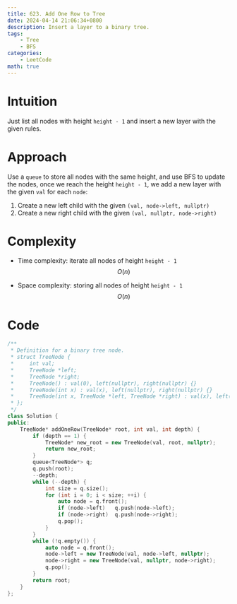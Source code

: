 ```yaml
---
title: 623. Add One Row to Tree
date: 2024-04-14 21:06:34+0800
description: Insert a layer to a binary tree.
tags: 
    - Tree
    - BFS
categories:
    - LeetCode
math: true
---
```


# Intuition
Just list all nodes with height `height - 1` and insert a new layer with the given rules.

# Approach
Use a `queue` to store all nodes with the same height, and use BFS to update the nodes,
once we reach the height `height - 1`, we add a new layer with the given `val` for each `node`:
1. Create a new left child with the given `(val, node->left, nullptr)`
2. Create a new right child with the given `(val, nullptr, node->right)`

# Complexity
- Time complexity: iterate all nodes of height `height - 1`
$$O(n)$$

- Space complexity: storing all nodes of height `height - 1`
$$O(n)$$

# Code
```c++
/**
 * Definition for a binary tree node.
 * struct TreeNode {
 *     int val;
 *     TreeNode *left;
 *     TreeNode *right;
 *     TreeNode() : val(0), left(nullptr), right(nullptr) {}
 *     TreeNode(int x) : val(x), left(nullptr), right(nullptr) {}
 *     TreeNode(int x, TreeNode *left, TreeNode *right) : val(x), left(left), right(right) {}
 * };
 */
class Solution {
public:
    TreeNode* addOneRow(TreeNode* root, int val, int depth) {
        if (depth == 1) {
            TreeNode* new_root = new TreeNode(val, root, nullptr);
            return new_root;
        }
        queue<TreeNode*> q;
        q.push(root);
        --depth;
        while (--depth) {
            int size = q.size();
            for (int i = 0; i < size; ++i) {
                auto node = q.front();
                if (node->left)   q.push(node->left);
                if (node->right)  q.push(node->right);
                q.pop(); 
            }
        }
        while (!q.empty()) {
            auto node = q.front();
            node->left = new TreeNode(val, node->left, nullptr);
            node->right = new TreeNode(val, nullptr, node->right);
            q.pop(); 
        }
        return root;
    }
};
```